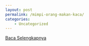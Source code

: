 ```yaml
---
layout: post
permalink: /mimpi-orang-makan-kaca/
categories:
    - Uncategorized
---
```


[Baca Selengkapnya](/02)